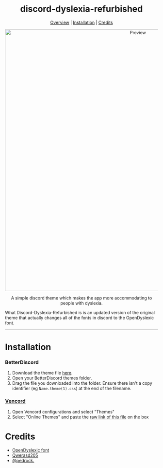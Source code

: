 <h1 align="center">discord-dyslexia-refurbished</h1>
  
<p align="center">
  <a href="#discord-dyslexia-refurbished">Overview</a> |
  <a href="#installation">Installation</a> |
  <a href="#credits">Credits</a>
</p>

<p align="center">
  <img alt="Preview" width="860" alt="preview" src="https://i.imgur.com/4duLD8V.png">
<p align="center">

<p align="center">A simple discord theme which makes the app more accommodating to people with dyslexia.

What Discord-Dyslexia-Refurbished is is an updated version of the original theme that actually changes all of the fonts in discord to the OpenDyslexic font.
</p>

---

# Installation

### BetterDiscord

1. Download the theme file [here](https://github.com/KingKusuo/discord-dyslexia-refurbished/blob/main/dyslexia.theme.css).
2. Open your BetterDiscord themes folder.
3. Drag the file you downloaded into the folder. Ensure there isn't a copy identifier (eg `Name.theme(1).css`) at the end of the filename.

### <a href="https://github.com/Vencord/Vesktop">Vencord</a>

1. Open Vencord configurations and select "Themes"
2. Select "Online Themes" and paste the <a href="https://raw.githubusercontent.com/KingKusuo/discord-dyslexia-refurbished/main/dyslexia.theme.css">raw link of this file</a> on the box

# Credits
- [OpenDyslexic font](https://opendyslexic.org/)
- [Qwerasd205](https://github.com/qwerasd205)
- [@pedrock.](https://github.com/KingKusuo)

